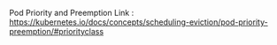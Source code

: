 Pod Priority and Preemption
Link : https://kubernetes.io/docs/concepts/scheduling-eviction/pod-priority-preemption/#priorityclass
